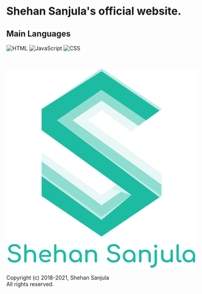 # Shehan Sanjula's official website.

## Main Languages

![HTML](https://img.shields.io/badge/Language-HTML-brightgreen)
![JavaScript](https://img.shields.io/badge/Language-JavaScript-orange)
![CSS](https://img.shields.io/badge/Language-CSS-blue)

<br/>

[<img align="center" src="https://raw.githubusercontent.com/ShehanSanjula/shehansanjula.github.io/master/images/shehan_logo_1000px.png" width="500" height="527">](https://shehansanjula.github.io/)

Copyright (c) 2018-2021, Shehan Sanjula
<br/> All rights reserved.
